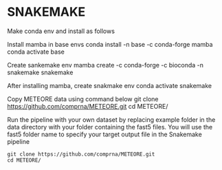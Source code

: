 # SNAKEMAKE
Make conda env and install as follows

Install mamba in base envs
    conda install -n base -c conda-forge mamba
    conda activate base

Create sankemake env
    mamba create -c conda-forge -c bioconda -n snakemake snakemake

After installing mamba, create snakmake env
    conda activate snakemake

Copy METEORE data using command below
    git clone https://github.com/comprna/METEORE.git
    cd METEORE/

Run the pipeline with your own dataset by replacing example folder in the data directory with your folder containing the fast5 files. You will use the fast5 folder name to specify your target output file in the Snakemake pipeline

    git clone https://github.com/comprna/METEORE.git
    cd METEORE/
#
